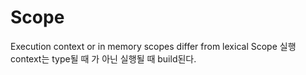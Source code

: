 # Scope

Execution context or in memory scopes differ from lexical Scope
실행 context는 type될 때 가 아닌 실행될 때 build된다.
